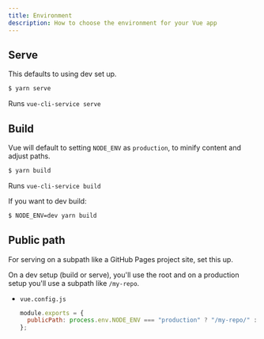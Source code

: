 ```yaml
---
title: Environment
description: How to choose the environment for your Vue app
---
```


## Serve

This defaults to using dev set up.

```sh
$ yarn serve
```

Runs `vue-cli-service serve`



## Build

Vue will default to setting `NODE_ENV` as `production`, to minify content and adjust paths.

```sh
$ yarn build
```

Runs `vue-cli-service build`

If you want to dev build:

```sh
$ NODE_ENV=dev yarn build
```


## Public path

For serving on a subpath like a GitHub Pages project site, set this up.

On a dev setup (build or serve), you'll use the root and on a production setup you'll use a subpath like `/my-repo`.
- `vue.config.js`
    ```javascript
    module.exports = {
      publicPath: process.env.NODE_ENV === "production" ? "/my-repo/" : "/",
    };
  ```
